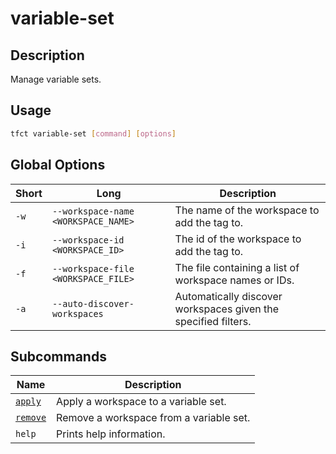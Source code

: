 # variable-set

## Description

Manage variable sets.

## Usage

```bash
tfct variable-set [command] [options]
```

## Global Options

| Short | Long                                | Description                                                    |
|-------|-------------------------------------|----------------------------------------------------------------|
| `-w`  | `--workspace-name <WORKSPACE_NAME>` | The name of the workspace to add the tag to.                   |
| `-i`  | `--workspace-id <WORKSPACE_ID>`     | The id of the workspace to add the tag to.                     |
| `-f`  | `--workspace-file <WORKSPACE_FILE>` | The file containing a list of workspace names or IDs.          |
| `-a`  | `--auto-discover-workspaces`        | Automatically discover workspaces given the specified filters. |

## Subcommands

| Name                    | Description                             |
|-------------------------|-----------------------------------------|
| [`apply`](./apply.md)   | Apply a workspace to a variable set.    |
| [`remove`](./remove.md) | Remove a workspace from a variable set. |
| `help`                  | Prints help information.                |